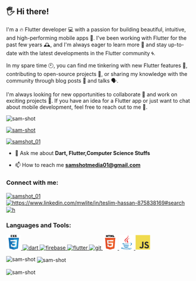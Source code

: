## 🖐 Hi there!

I'm a 🔥 Flutter developer 💻 with a passion for building beautiful, intuitive, and high-performing mobile apps 📱. I've been working with Flutter for the past few years 🕰️, and I'm always eager to learn more 🧠 and stay up-to-date with the latest developments in the Flutter community 🌀.

In my spare time 🕙, you can find me tinkering with new Flutter features 🔧, contributing to open-source projects 🤝, or sharing my knowledge with the community through blog posts 📝 and talks 🗣️.

I'm always looking for new opportunities to collaborate 🤝 and work on exciting projects 🚀. If you have an idea for a Flutter app or just want to chat about mobile development, feel free to reach out to me 💬.




<p align="left"> <img src="https://komarev.com/ghpvc/?username=sam-shot&label=Profile%20views&color=0e75b6&style=flat" alt="sam-shot" /> </p>

<p align="left"> <a href="https://github.com/ryo-ma/github-profile-trophy"><img src="https://github-profile-trophy.vercel.app/?username=sam-shot" alt="sam-shot" /></a> </p>

<p align="left"> <a href="https://twitter.com/samshot_01" target="blank"><img src="https://img.shields.io/twitter/follow/samshot_01?logo=twitter&style=for-the-badge" alt="samshot_01" /></a> </p>


- 💬 Ask me about **Dart, Flutter,Computer Science Stuffs**

- 📫 How to reach me **samshotmedia01@gmail.com**


<h3 align="left">Connect with me:</h3>
<p align="left">

<a href="https://twitter.com/samshot_01" target="blank"><img align="center" src="https://raw.githubusercontent.com/rahuldkjain/github-profile-readme-generator/master/src/images/icons/Social/twitter.svg" alt="samshot_01" height="30" width="40" /></a>
<a href="https://linkedin.com/in/samshot01" target="blank"><img align="center" src="https://raw.githubusercontent.com/rahuldkjain/github-profile-readme-generator/master/src/images/icons/Social/linked-in-alt.svg" alt="https://www.linkedin.com/mwlite/in/teslim-hassan-875838169#search" height="30" width="40" /></a>
<a href="https://fb.com/h" target="blank"><img align="center" src="https://raw.githubusercontent.com/rahuldkjain/github-profile-readme-generator/master/src/images/icons/Social/facebook.svg" alt="h" height="30" width="40" /></a>

</p>

<h3 align="left">Languages and Tools:</h3>
<p align="left"> <a href="https://www.w3schools.com/css/" target="_blank" rel="noreferrer"> <img src="https://raw.githubusercontent.com/devicons/devicon/master/icons/css3/css3-original-wordmark.svg" alt="css3" width="40" height="40"/> </a> <a href="https://dart.dev" target="_blank" rel="noreferrer"> <img src="https://www.vectorlogo.zone/logos/dartlang/dartlang-icon.svg" alt="dart" width="40" height="40"/> </a> <a href="https://firebase.google.com/" target="_blank" rel="noreferrer"> <img src="https://www.vectorlogo.zone/logos/firebase/firebase-icon.svg" alt="firebase" width="40" height="40"/> </a> <a href="https://flutter.dev" target="_blank" rel="noreferrer"> <img src="https://www.vectorlogo.zone/logos/flutterio/flutterio-icon.svg" alt="flutter" width="40" height="40"/> </a> <a href="https://git-scm.com/" target="_blank" rel="noreferrer"> <img src="https://www.vectorlogo.zone/logos/git-scm/git-scm-icon.svg" alt="git" width="40" height="40"/> </a> <a href="https://www.w3.org/html/" target="_blank" rel="noreferrer"> <img src="https://raw.githubusercontent.com/devicons/devicon/master/icons/html5/html5-original-wordmark.svg" alt="html5" width="40" height="40"/> </a> <a href="https://www.java.com" target="_blank" rel="noreferrer"> <img src="https://raw.githubusercontent.com/devicons/devicon/master/icons/java/java-original.svg" alt="java" width="40" height="40"/> </a> <a href="https://developer.mozilla.org/en-US/docs/Web/JavaScript" target="_blank" rel="noreferrer"> <img src="https://raw.githubusercontent.com/devicons/devicon/master/icons/javascript/javascript-original.svg" alt="javascript" width="40" height="40"/> </a>  </p>

<p><img align="left" src="https://github-readme-stats.vercel.app/api/top-langs?username=sam-shot&show_icons=true&locale=en&layout=compact" alt="sam-shot" /></p>

<p>&nbsp;<img align="center" src="https://github-readme-stats.vercel.app/api?username=sam-shot&show_icons=true&locale=en" alt="sam-shot" /></p>

<p><img align="center" src="https://github-readme-streak-stats.herokuapp.com/?user=sam-shot&" alt="sam-shot" /></p>

